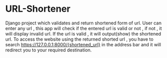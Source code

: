 # URL-Shortener
Django project which validates and return shortened form of url.
User can enter any url , this app will check if the entered url is valid or not , if not , it will display invalid url.
If the url is valid , it will output(show) the shortened url.
To access the website using the returned shorted url , you have to search https://127.0.0.1:8000/{shortened_url} in the address bar and it will redirect you to your required destination.
